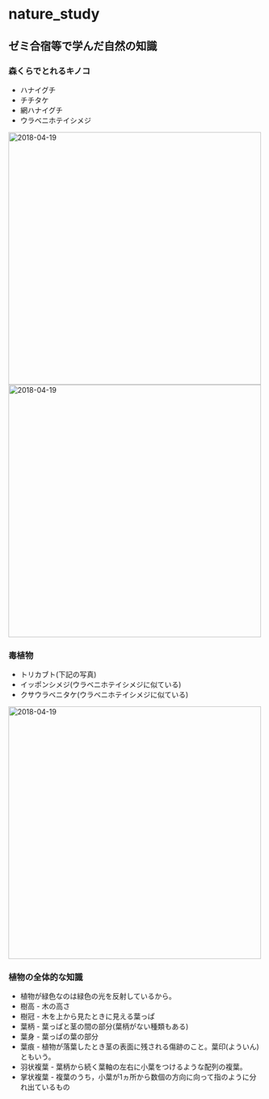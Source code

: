 # nature_study
## ゼミ合宿等で学んだ自然の知識
### 森くらでとれるキノコ
* ハナイグチ
* チチタケ
* 網ハナイグチ
* ウラベニホテイシメジ
<img width="500" alt="2018-04-19" src="https://user-images.githubusercontent.com/13360878/46387986-a95c5f80-c704-11e8-9ce5-e4e1f02e3031.JPG">
<img width="500" alt="2018-04-19" src="https://user-images.githubusercontent.com/13360878/46387990-b11c0400-c704-11e8-96b0-e07deefdd056.JPG">

### 毒植物
* トリカブト(下記の写真)
* イッポンシメジ(ウラベニホテイシメジに似ている)
* クサウラベニタケ(ウラベニホテイシメジに似ている)
<img width="500" alt="2018-04-19" src="https://user-images.githubusercontent.com/13360878/46388666-9c416f80-c708-11e8-9936-934a68f8a0a2.JPG">

### 植物の全体的な知識
* 植物が緑色なのは緑色の光を反射しているから。
* 樹高 - 木の高さ
* 樹冠 - 木を上から見たときに見える葉っぱ
* 葉柄 - 葉っぱと茎の間の部分(葉柄がない種類もある)
* 葉身 - 葉っぱの葉の部分
* 葉痕 - 植物が落葉したとき茎の表面に残される傷跡のこと。葉印(よういん)ともいう。
* 羽状複葉 - 葉柄から続く葉軸の左右に小葉をつけるような配列の複葉。
* 掌状複葉 - 複葉のうち，小葉が1ヵ所から数個の方向に向って指のように分れ出ているもの


